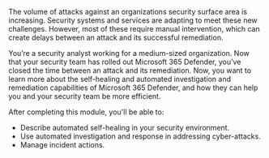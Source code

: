 The volume of attacks against an organizations security surface area is increasing. Security systems and services are adapting to meet these new challenges. However, most of these require manual intervention, which can create delays between an attack and its successful remediation.

You’re a security analyst working for a medium-sized organization. Now that your security team has rolled out Microsoft 365 Defender, you’ve closed the time between an attack and its remediation. Now, you want to learn more about the self-healing and automated investigation and remediation capabilities of Microsoft 365 Defender, and how they can help you and your security team be more efficient.

After completing this module, you'll be able to:

- Describe automated self-healing in your security environment.
- Use automated investigation and response in addressing cyber-attacks.
- Manage incident actions.
